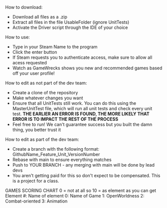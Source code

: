 How to download:
- Download all files as a .zip
- Extract all files in the file UsableFolder (ignore UnitTests)
- Activate the Driver script through the IDE of your choice

How to use:
- Type in your Steam Name to the program
- Click the enter button
- If Steam requests you to authenticate access, make sure to allow all acess requested
- Watch as GameWrecks shows you new and recommended games based off your user profile!

How to edit as not part of the dev team:
- Create a clone of the repository
- Make whatever changes you want
- Ensure that all UnitTests still work. You can do this using the MasterUnitTest file, which will run all unit tests and check every unit test. **THE EARLIER AN ERROR IS FOUND, THE MORE LIKELY THAT ERROR IS TO IMPACT THE REST OF THE PROCESS**
- Feel free to run! We can't guarantee success but you built the damn thing, you better trust it

How to edit as part of the dev team:
- Create a branch with the following format: GithubName_Feature_Unit_VersionNumber
- Rebase with main to ensure everything matches
- Push to YOUR BRANCH - any merging with main will be done by lead devs
- You aren't getting paid for this so don't expect to be compensated. This is a project for a class.


GAMES SCORING CHART
0 = not at all so
10 = as element as you can get
Element #: Name of element
0: Name of Game
1: OpenWorldness
2: Combat-oriented
3: Animation
